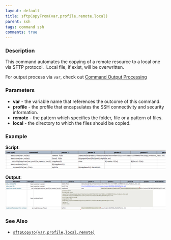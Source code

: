 ```yaml
---
layout: default
title: sftpCopyFrom(var,profile,remote,local)
parent: ssh
tags: command ssh
comments: true
---
```



### Description
This command automates the copying of a remote resource to a local one via SFTP protocol.  Local file, if exist, 
will be overwritten.

For output process via `var`, check out [Command Output Processing](index#command-output-processing)


### Parameters
- **var** \- the variable name that references the outcome of this command.
- **profile** \- the profile that encapsulates the SSH connectivity and security information.
- **remote** \- the pattern which specifies the folder, file or a pattern of files.
- **local** \- the directory to which the files should be copied.


### Example
**Script**:<br/>
![](image/sftpCopyFrom_01.png)

**Output**:<br/>
![](image/sftpCopyFrom_02.png)


### See Also
- [`sftpCopyTo(var,profile,local,remote)`](sftpCopyTo(var,profile,local,remote))
